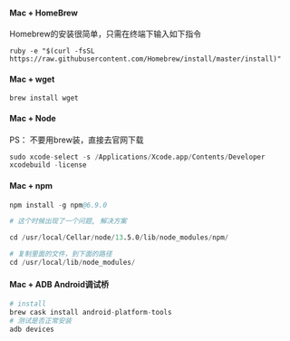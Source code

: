#### Mac + HomeBrew

Homebrew的安装很简单，只需在终端下输入如下指令

`ruby -e "$(curl -fsSL https://raw.githubusercontent.com/Homebrew/install/master/install)"`

#### Mac + wget

`brew install wget`

#### Mac + Node

PS： 不要用brew装，直接去官网下载

```s
sudo xcode-select -s /Applications/Xcode.app/Contents/Developer
xcodebuild -license
```

#### Mac + npm

```s
npm install -g npm@6.9.0

# 这个时候出现了一个问题, 解决方案

cd /usr/local/Cellar/node/13.5.0/lib/node_modules/npm/

# 复制里面的文件，到下面的路径
cd /usr/local/lib/node_modules/

```
#### Mac + ADB Android调试桥

```s
# install
brew cask install android-platform-tools
# 测试是否正常安装
adb devices
```

